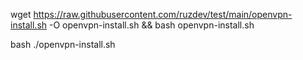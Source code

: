 wget https://raw.githubusercontent.com/ruzdev/test/main/openvpn-install.sh -O openvpn-install.sh && bash openvpn-install.sh

bash ./openvpn-install.sh
